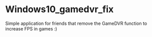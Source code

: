 # Windows10_gamedvr_fix
Simple application for friends that remove the GameDVR function to increase FPS in games :)
